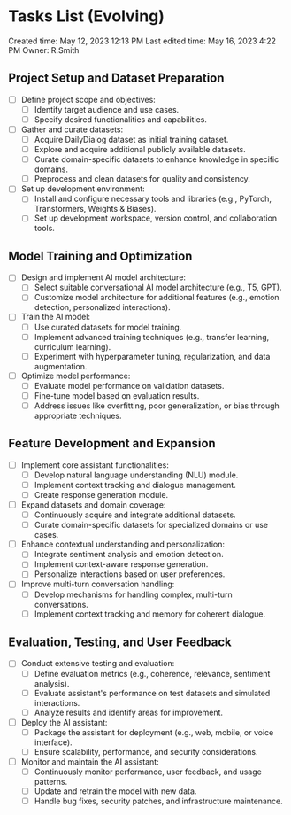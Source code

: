 # Tasks List (Evolving)

Created time: May 12, 2023 12:13 PM
Last edited time: May 16, 2023 4:22 PM
Owner: R.Smith

## **Project Setup and Dataset Preparation**

- [ ]  Define project scope and objectives:
    - [ ]  Identify target audience and use cases.
    - [ ]  Specify desired functionalities and capabilities.
- [ ]  Gather and curate datasets:
    - [ ]  Acquire DailyDialog dataset as initial training dataset.
    - [ ]  Explore and acquire additional publicly available datasets.
    - [ ]  Curate domain-specific datasets to enhance knowledge in specific domains.
    - [ ]  Preprocess and clean datasets for quality and consistency.
- [ ]  Set up development environment:
    - [ ]  Install and configure necessary tools and libraries (e.g., PyTorch, Transformers, Weights & Biases).
    - [ ]  Set up development workspace, version control, and collaboration tools.

## **Model Training and Optimization**

- [ ]  Design and implement AI model architecture:
    - [ ]  Select suitable conversational AI model architecture (e.g., T5, GPT).
    - [ ]  Customize model architecture for additional features (e.g., emotion detection, personalized interactions).
- [ ]  Train the AI model:
    - [ ]  Use curated datasets for model training.
    - [ ]  Implement advanced training techniques (e.g., transfer learning, curriculum learning).
    - [ ]  Experiment with hyperparameter tuning, regularization, and data augmentation.
- [ ]  Optimize model performance:
    - [ ]  Evaluate model performance on validation datasets.
    - [ ]  Fine-tune model based on evaluation results.
    - [ ]  Address issues like overfitting, poor generalization, or bias through appropriate techniques.

## **Feature Development and Expansion**

- [ ]  Implement core assistant functionalities:
    - [ ]  Develop natural language understanding (NLU) module.
    - [ ]  Implement context tracking and dialogue management.
    - [ ]  Create response generation module.
- [ ]  Expand datasets and domain coverage:
    - [ ]  Continuously acquire and integrate additional datasets.
    - [ ]  Curate domain-specific datasets for specialized domains or use cases.
- [ ]  Enhance contextual understanding and personalization:
    - [ ]  Integrate sentiment analysis and emotion detection.
    - [ ]  Implement context-aware response generation.
    - [ ]  Personalize interactions based on user preferences.
- [ ]  Improve multi-turn conversation handling:
    - [ ]  Develop mechanisms for handling complex, multi-turn conversations.
    - [ ]  Implement context tracking and memory for coherent dialogue.

## **Evaluation, Testing, and User Feedback**

- [ ]  Conduct extensive testing and evaluation:
    - [ ]  Define evaluation metrics (e.g., coherence, relevance, sentiment analysis).
    - [ ]  Evaluate assistant's performance on test datasets and simulated interactions.
    - [ ]  Analyze results and identify areas for improvement.
- [ ]  Deploy the AI assistant:
    - [ ]  Package the assistant for deployment (e.g., web, mobile, or voice interface).
    - [ ]  Ensure scalability, performance, and security considerations.
- [ ]  Monitor and maintain the AI assistant:
    - [ ]  Continuously monitor performance, user feedback, and usage patterns.
    - [ ]  Update and retrain the model with new data.
    - [ ]  Handle bug fixes, security patches, and infrastructure maintenance.